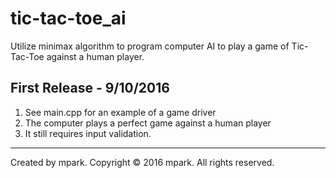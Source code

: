 # tic-tac-toe_ai

Utilize minimax algorithm to program computer AI to play a game of Tic-Tac-Toe against a human player.

First Release - 9/10/2016
--------------------------------------------------------
1. See main.cpp for an example of a game driver
2. The computer plays a perfect game against a human player
3. It still requires input validation.
--------------------------------------------------------


Created by mpark.
Copyright © 2016 mpark. All rights reserved.

